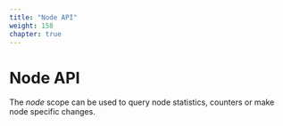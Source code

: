 ```yaml
---
title: "Node API"
weight: 158
chapter: true
---
```


# Node API

The *node* scope can be used to query node statistics, counters or make
node specific changes.
